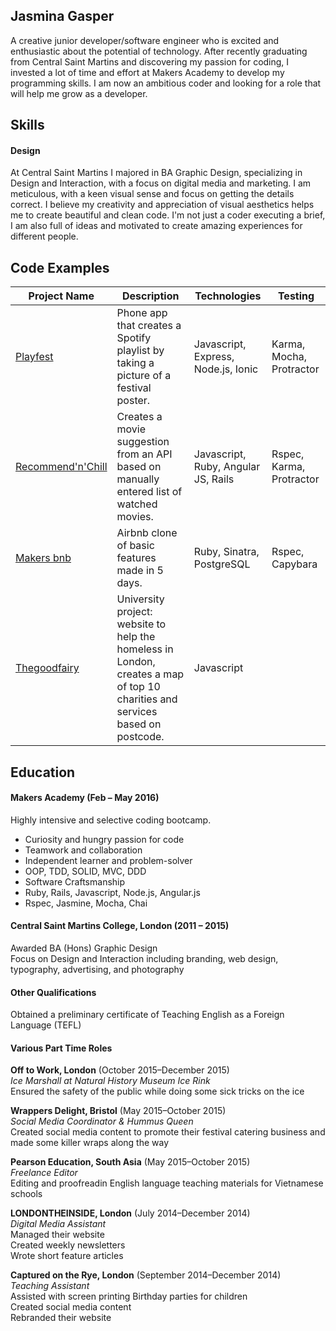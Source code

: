 ## Jasmina Gasper

A creative junior developer/software engineer who is excited and enthusiastic about the potential of technology. After recently graduating from Central Saint Martins and discovering my passion for coding, I invested a lot of time and effort at Makers Academy to develop my programming skills. I am now an ambitious coder and looking for a role that will help me grow as a developer.

## Skills

#### Design

At Central Saint Martins I majored in BA Graphic Design, specializing in Design and Interaction, with a focus on digital media and marketing. I am meticulous, with a keen visual sense and focus on getting the details correct. I believe my creativity and appreciation of visual aesthetics helps me to create beautiful and clean code. I'm not just a coder executing a brief, I am also full of ideas and motivated to create amazing experiences for different people.

<!-- #### Creativity

I am the type of person who thinks outside the box. As someone who is creative on my feet, it helps me be an efficient problem-solver. I love to wrangle code and furnish the front-end to bring that idea to life.

#### Drive

 -->

## Code Examples

Project Name | Description | Technologies | Testing
--- | --- | --- | ---
[Playfest](https://github.com/eripheebs/playfest) | Phone app that creates a Spotify playlist by taking a picture of a festival poster. | Javascript, Express, Node.js, Ionic | Karma, Mocha, Protractor
[Recommend'n'Chill](https://github.com/gvonkoss/recommend-n-chill) | Creates a movie suggestion from an API based on manually entered list of watched movies. | Javascript, Ruby, Angular JS, Rails | Rspec, Karma, Protractor
[Makers bnb](https://github.com/eripheebs/makers_bnb) | Airbnb clone of basic features made in 5 days. | Ruby, Sinatra, PostgreSQL | Rspec, Capybara
[Thegoodfairy](http://thegoodfairy.london/) | University project: website to help the homeless in London, creates a map of top 10 charities and services based on postcode. | Javascript |

## Education

#### Makers Academy (Feb – May 2016)

Highly intensive and selective coding bootcamp.

- Curiosity and hungry passion for code
- Teamwork and collaboration
- Independent learner and problem-solver
- OOP, TDD, SOLID, MVC, DDD
- Software Craftsmanship
- Ruby, Rails, Javascript, Node.js, Angular.js
- Rspec, Jasmine, Mocha, Chai

#### Central Saint Martins College, London (2011 – 2015)

Awarded BA (Hons) Graphic Design<br>
Focus on Design and Interaction including branding, web design, typography, advertising, and photography

#### Other Qualifications

Obtained a preliminary certificate of Teaching English as a Foreign Language (TEFL)

#### Various Part Time Roles

**Off to Work, London** (October 2015–December 2015)    
*Ice Marshall at Natural History Museum Ice Rink*<br>
Ensured the safety of the public while doing some sick tricks on the ice

**Wrappers Delight, Bristol** (May 2015–October 2015)   
*Social Media Coordinator & Hummus Queen*<br>
Created social media content to promote their festival catering business and made some killer wraps along the way

**Pearson Education, South Asia** (May 2015–October 2015)    
*Freelance Editor*    
Editing and proofreadin English language teaching materials for Vietnamese schools<br>

**LONDONTHEINSIDE, London** (July 2014–December 2014)   
*Digital Media Assistant*<br>
Managed their website<br>
Created weekly newsletters<br>
Wrote short feature articles<br>

**Captured on the Rye, London** (September 2014–December 2014)   
*Teaching Assistant*<br>
Assisted with screen printing Birthday parties for children<br>
Created social media content<br>
Rebranded their website<br>
